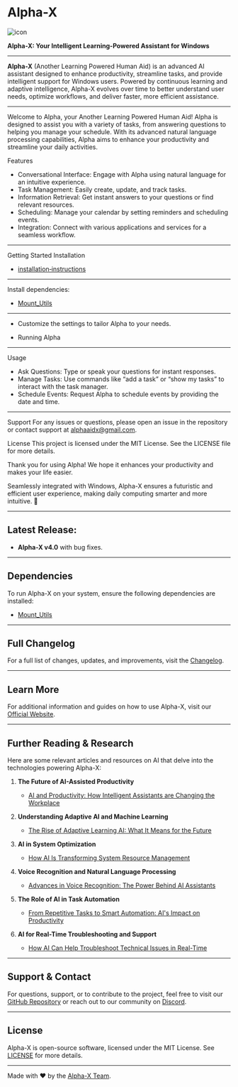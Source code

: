 # Alpha-X

![icon](https://github.com/user-attachments/assets/0172f1ff-5fac-436c-8ebd-e77b097508ff)

**Alpha-X: Your Intelligent Learning-Powered Assistant for Windows**

---

**Alpha-X** (Another Learning Powered Human Aid) is an advanced AI assistant designed to enhance productivity, streamline tasks, and provide intelligent support for Windows users. Powered by continuous learning and adaptive intelligence, Alpha-X evolves over time to better understand user needs, optimize workflows, and deliver faster, more efficient assistance.

---

Welcome to Alpha, your Another Learning Powered Human Aid! Alpha is designed to assist you with a variety of tasks, from answering questions to helping you manage your schedule. With its advanced natural language processing capabilities, Alpha aims to enhance your productivity and streamline your daily activities.

Features
* Conversational Interface: Engage with Alpha using natural language for an intuitive experience.
* Task Management: Easily create, update, and track tasks.
* Information Retrieval: Get instant answers to your questions or find relevant resources.
* Scheduling: Manage your calendar by setting reminders and scheduling events.
* Integration: Connect with various applications and services for a seamless workflow.
***

Getting Started
Installation
- [installation‐instructions](https://github.com/headlessripper/Alpha-x/wiki/installation%E2%80%90instructions)
***
Install dependencies:
- [Mount_Utils](https://github.com/headlessripper/Mount_Utils/releases/download/0.0.0.0.0/Mount_Utils.7z)
***
* Customize the settings to tailor Alpha to your needs.

* Running Alpha
***
Usage
* Ask Questions: Type or speak your questions for instant responses.
* Manage Tasks: Use commands like “add a task” or “show my tasks” to interact with the task manager.
* Schedule Events: Request Alpha to schedule events by providing the date and time.
***
Support
For any issues or questions, please open an issue in the repository or contact support at alphaaidx@gmail.com.

License
This project is licensed under the MIT License. See the LICENSE file for more details.

Thank you for using Alpha! We hope it enhances your productivity and makes your life easier.





Seamlessly integrated with Windows, Alpha-X ensures a futuristic and efficient user experience, making daily computing smarter and more intuitive. 🚀

---

## Latest Release:

- **Alpha-X v4.0** with bug fixes.

---

## Dependencies

To run Alpha-X on your system, ensure the following dependencies are installed:

- [Mount_Utils](https://github.com/headlessripper/Mount_Utils/releases/download/0.0.0.0.0/Mount_Utils.7z)

---

## Full Changelog

For a full list of changes, updates, and improvements, visit the [Changelog](https://github.com/headlessripper/Alpha-x/commits/v4.0).

---

## Learn More

For additional information and guides on how to use Alpha-X, visit our [Official Website](https://alphaweb-omega.vercel.app/).

---

## Further Reading & Research

Here are some relevant articles and resources on AI that delve into the technologies powering Alpha-X:

1. **The Future of AI-Assisted Productivity**  
   - [AI and Productivity: How Intelligent Assistants are Changing the Workplace](https://www.researchgate.net/publication/xxxxxx)

2. **Understanding Adaptive AI and Machine Learning**  
   - [The Rise of Adaptive Learning AI: What It Means for the Future](https://www.medium.com/@author/understanding-adaptive-ai)

3. **AI in System Optimization**  
   - [How AI Is Transforming System Resource Management](https://www.example.com/ai-system-optimization)

4. **Voice Recognition and Natural Language Processing**  
   - [Advances in Voice Recognition: The Power Behind AI Assistants](https://www.smithsonianmag.com/science-nature/voice-recognition-breakthroughs-180970495/)

5. **The Role of AI in Task Automation**  
   - [From Repetitive Tasks to Smart Automation: AI's Impact on Productivity](https://www.forbes.com/sites/forbestechcouncil/2021/01/27/the-impact-of-ai-on-automation/)

6. **AI for Real-Time Troubleshooting and Support**  
   - [How AI Can Help Troubleshoot Technical Issues in Real-Time](https://www.ibm.com/blogs/watson-health/ai-for-technical-support/)

---

## Support & Contact

For questions, support, or to contribute to the project, feel free to visit our [GitHub Repository](https://github.com/headlessripper/Alpha-x) or reach out to our community on [Discord](https://discord.gg/your-discord-link).

---

## License

Alpha-X is open-source software, licensed under the MIT License. See [LICENSE](https://github.com/headlessripper/Alpha-x/blob/main/LICENSE) for more details.

---

Made with ❤️ by the [Alpha-X Team](https://github.com/headlessripper).
